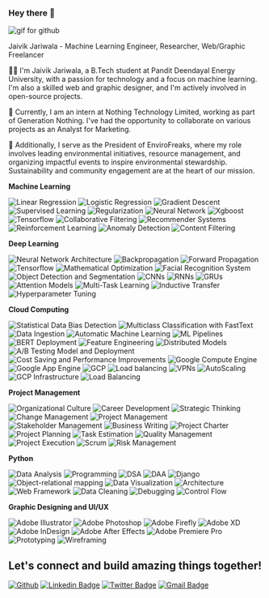### Hey there 👋

<img src="https://i.imgur.com/1ZvVkDc.gif" alt="gif for github"></img>

Jaivik Jariwala - Machine Learning Engineer, Researcher, Web/Graphic Freelancer

👨‍💻 I'm Jaivik Jariwala, a B.Tech student at Pandit Deendayal Energy University, with a passion for technology and a focus on machine learning. I'm also a skilled web and graphic designer, and I'm actively involved in open-source projects.

🌱 Currently, I am an intern at Nothing Technology Limited, working as part of Generation Nothing. I've had the opportunity to collaborate on various projects as an Analyst for Marketing.

🌿 Additionally, I serve as the President of EnviroFreaks, where my role involves leading environmental initiatives, resource management, and organizing impactful events to inspire environmental stewardship. Sustainability and community engagement are at the heart of our mission.

**Machine Learning**

![Linear Regression](https://img.shields.io/badge/Linear%20Regression-30302f?style=for-the-badge&color=blue) ![Logistic Regression](https://img.shields.io/badge/Logistic%20Regression-30302f?style=for-the-badge&color=green) ![Gradient Descent](https://img.shields.io/badge/Gradient%20Descent-30302f?style=for-the-badge&color=orange) ![Supervised Learning](https://img.shields.io/badge/Supervised%20Learning-30302f?style=for-the-badge&color=purple) ![Regularization](https://img.shields.io/badge/Regularization-30302f?style=for-the-badge&color=red) ![Neural Network](https://img.shields.io/badge/Neural%20Network-30302f?style=for-the-badge&color=blue) ![Xgboost](https://img.shields.io/badge/Xgboost-30302f?style=for-the-badge&color=green) ![Tensorflow](https://img.shields.io/badge/Tensorflow-30302f?style=for-the-badge&color=orange) ![Collaborative Filtering](https://img.shields.io/badge/Collaborative%20Filtering-30302f?style=for-the-badge&color=purple) ![Recommender Systems](https://img.shields.io/badge/Recommender%20Systems-30302f?style=for-the-badge&color=red) ![Reinforcement Learning](https://img.shields.io/badge/Reinforcement%20Learning-30302f?style=for-the-badge&color=blue) ![Anomaly Detection](https://img.shields.io/badge/Anomaly%20Detection-30302f?style=for-the-badge&color=green) ![Content Filtering](https://img.shields.io/badge/Content%20Filtering-30302f?style=for-the-badge&color=orange)

**Deep Learning**

![Neural Network Architecture](https://img.shields.io/badge/Neural%20Network%20Architecture-30302f?style=for-the-badge&color=purple) ![Backpropagation](https://img.shields.io/badge/Backpropagation-30302f?style=for-the-badge&color=red) ![Forward Propagation](https://img.shields.io/badge/Forward%20Propagation-30302f?style=for-the-badge&color=blue) ![Tensorflow](https://img.shields.io/badge/Tensorflow-30302f?style=for-the-badge&color=green) ![Mathematical Optimization](https://img.shields.io/badge/Mathematical%20Optimization-30302f?style=for-the-badge&color=orange) ![Facial Recognition System](https://img.shields.io/badge/Facial%20Recognition%20System-30302f?style=for-the-badge&color=purple) ![Object Detection and Segmentation](https://img.shields.io/badge/Object%20Detection%20and%20Segmentation-30302f?style=for-the-badge&color=red) ![CNNs](https://img.shields.io/badge/CNNs-30302f?style=for-the-badge&color=blue) ![RNNs](https://img.shields.io/badge/RNNs-30302f?style=for-the-badge&color=green) ![GRUs](https://img.shields.io/badge/GRUs-30302f?style=for-the-badge&color=orange) ![Attention Models](https://img.shields.io/badge/Attention%20Models-30302f?style=for-the-badge&color=purple) ![Multi-Task Learning](https://img.shields.io/badge/Multi%20Task%20Learning-30302f?style=for-the-badge&color=red) ![Inductive Transfer](https://img.shields.io/badge/Inductive%20Transfer-30302f?style=for-the-badge&color=blue) ![Hyperparameter Tuning](https://img.shields.io/badge/Hyperparameter%20Tuning-30302f?style=for-the-badge&color=green)

**Cloud Computing**

![Statistical Data Bias Detection](https://img.shields.io/badge/Statistical%20Data%20Bias%20Detection-30302f?style=for-the-badge&color=orange) ![Multiclass Classification with FastText](https://img.shields.io/badge/Multiclass%20Classification%20with%20FastText-30302f?style=for-the-badge&color=purple) ![Data Ingestion](https://img.shields.io/badge/Data%20Ingestion-30302f?style=for-the-badge&color=red) ![Automatic Machine Learning](https://img.shields.io/badge/Automatic%20Machine%20Learning-30302f?style=for-the-badge&color=blue) ![ML Pipelines](https://img.shields.io/badge/ML%20Pipelines-30302f?style=for-the-badge&color=green) ![BERT Deployment](https://img.shields.io/badge/BERT%20Deployment-30302f?style=for-the-badge&color=orange) ![Feature Engineering](https://img.shields.io/badge/Feature%20Engineering-30302f?style=for-the-badge&color=purple) ![Distributed Models](https://img.shields.io/badge/Distributed%20Models-30302f?style=for-the-badge&color=red) ![A/B Testing Model and Deployment](https://img.shields.io/badge/A%2FB%20Testing%20Model%20and%20Deployment-30302f?style=for-the-badge&color=blue) ![Cost Saving and Performance Improvements](https://img.shields.io/badge/Cost%20Saving%20and%20Performance%20Improvements-30302f?style=for-the-badge&color=green) ![Google Compute Engine](https://img.shields.io/badge/Google%20Compute%20Engine-30302f?style=for-the-badge&color=orange) ![Google App Engine](https://img.shields.io/badge/Google%20App%20Engine-30302f?style=for-the-badge&color=purple) ![GCP](https://img.shields.io/badge/GCP-30302f?style=for-the-badge&color=red) ![Load balancing](https://img.shields.io/badge/Load%20balancing-30302f?style=for-the-badge&color=blue) ![VPNs](https://img.shields.io/badge/VPNs-30302f?style=for-the-badge&color=green) ![AutoScaling](https://img.shields.io/badge/AutoScaling-30302f?style=for-the-badge&color=orange) ![GCP Infrastructure](https://img.shields.io/badge/GCP%20Infrastructure-30302f?style=for-the-badge&color=purple) ![Load Balancing](https://img.shields.io/badge/Load%20Balancing-30302f?style=for-the-badge&color=red)

**Project Management**

![Organizational Culture](https://img.shields.io/badge/Organizational%20Culture-30302f?style=for-the-badge&color=blue) ![Career Development](https://img.shields.io/badge/Career%20Development-30302f?style=for-the-badge&color=green) ![Strategic Thinking](https://img.shields.io/badge/Strategic%20Thinking-30302f?style=for-the-badge&color=orange) ![Change Management](https://img.shields.io/badge/Change%20Management-30302f?style=for-the-badge&color=purple) ![Project Management](https://img.shields.io/badge/Project%20Management-30302f?style=for-the-badge&color=red) ![Stakeholder Management](https://img.shields.io/badge/Stakeholder%20Management-30302f?style=for-the-badge&color=blue) ![Business Writing](https://img.shields.io/badge/Business%20Writing-30302f?style=for-the-badge&color=green) ![Project Charter](https://img.shields.io/badge/Project%20Charter-30302f?style=for-the-badge&color=orange) ![Project Planning](https://img.shields.io/badge/Project%20Planning-30302f?style=for-the-badge&color=purple) ![Task Estimation](https://img.shields.io/badge/Task%20Estimation-30302f?style=for-the-badge&color=blue) ![Quality Management](https://img.shields.io/badge/Quality%20Management-30302f?style=for-the-badge&color=green) ![Project Execution](https://img.shields.io/badge/Project%20Execution-30302f?style=for-the-badge&color=orange) ![Scrum](https://img.shields.io/badge/Scrum-30302f?style=for-the-badge&color=purple) ![Risk Management](https://img.shields.io/badge/Risk%20Management-30302f?style=for-the-badge&color=red)

**Python**

![Data Analysis](https://img.shields.io/badge/Data%20Analysis-30302f?style=for-the-badge&color=red) ![Programming](https://img.shields.io/badge/Programming-30302f?style=for-the-badge&color=blue) ![DSA](https://img.shields.io/badge/DSA-30302f?style=for-the-badge&color=green) ![DAA](https://img.shields.io/badge/DAA-30302f?style=for-the-badge&color=orange) ![Django](https://img.shields.io/badge/Django-30302f?style=for-the-badge&color=purple) ![Object-relational mapping](https://img.shields.io/badge/Object-relational%20mapping-30302f?style=for-the-badge&color=red) ![Data Visualization](https://img.shields.io/badge/Data%20Visualization-30302f?style=for-the-badge&color=blue) ![Architecture](https://img.shields.io/badge/Architecture-30302f?style=for-the-badge&color=green) ![Web Framework](https://img.shields.io/badge/Web%20Framework-30302f?style=for-the-badge&color=orange) ![Data Cleaning](https://img.shields.io/badge/Data%20Cleaning-30302f?style=for-the-badge&color=purple) ![Debugging](https://img.shields.io/badge/Debugging-30302f?style=for-the-badge&color=red) ![Control Flow](https://img.shields.io/badge/Control%20Flow-30302f?style=for-the-badge&color=blue)

**Graphic Designing and UI/UX**

![Adobe Illustrator](https://img.shields.io/badge/Adobe%20Illustrator-30302f?style=for-the-badge&color=green) ![Adobe Photoshop](https://img.shields.io/badge/Adobe%20Photoshop-30302f?style=for-the-badge&color=orange) ![Adobe Firefly](https://img.shields.io/badge/Adobe%20Firefly-30302f?style=for-the-badge&color=purple) ![Adobe XD](https://img.shields.io/badge/Adobe%20XD-30302f?style=for-the-badge&color=red) ![Adobe InDesign](https://img.shields.io/badge/Adobe%20InDesign-30302f?style=for-the-badge&color=blue) ![Adobe After Effects](https://img.shields.io/badge/Adobe%20After%20Effects-30302f?style=for-the-badge&color=green) ![Adobe Premiere Pro](https://img.shields.io/badge/Adobe%20Premiere%20Pro-30302f?style=for-the-badge&color=orange) ![Prototyping](https://img.shields.io/badge/Prototyping-30302f?style=for-the-badge&color=purple) ![Wireframing](https://img.shields.io/badge/Wireframing-30302f?style=for-the-badge&color=red)

## Let's connect and build amazing things together!
[![Github](https://img.shields.io/badge/-Github-181717?style=for-the-badge&logo=Github&logoColor=white)](https://github.com/Jaivik-Jariwala)
[![Linkedin Badge](https://img.shields.io/badge/-Linkedin-0077B5?style=for-the-badge&logo=Linkedin&logoColor=white&link=https://linkedin.com/in/jaivik-jariwala/)](https://www.linkedin.com/in/jaivik-jariwala/)
[![Twitter Badge](https://img.shields.io/badge/-Twitter-blue?style=for-the-badge&logo=Twitter&logoColor=white&link=https://twitter.com/Jaivik_Jariwala)](https://twitter.com/Jaivik_Jariwala)
[![Gmail Badge](https://img.shields.io/badge/-Gmail-c14438?style=for-the-badge&logo=Gmail&logoColor=white&link=mailto:jaivikjariwala111@gmail.com)](mailto:jaivikjariwala111@gmail.com)
